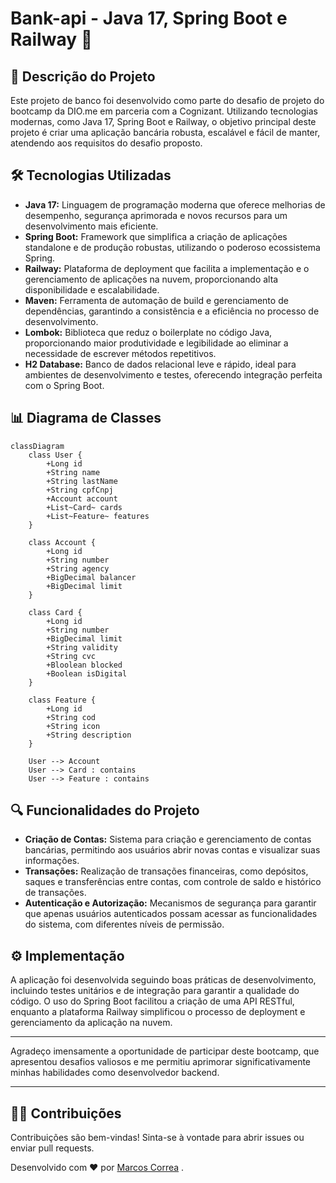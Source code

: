 # Bank-api - Java 17, Spring Boot e Railway 🚀

## 📄 Descrição do Projeto
Este projeto de banco foi desenvolvido como parte do desafio de projeto do bootcamp da DIO.me em parceria com a Cognizant. Utilizando tecnologias modernas, como Java 17, Spring Boot e Railway, o objetivo principal deste projeto é criar uma aplicação bancária robusta, escalável e fácil de manter, atendendo aos requisitos do desafio proposto.


## 🛠️ Tecnologias Utilizadas
- **Java 17:** Linguagem de programação moderna que oferece melhorias de desempenho, segurança aprimorada e novos recursos para um desenvolvimento mais eficiente.
- **Spring Boot:** Framework que simplifica a criação de aplicações standalone e de produção robustas, utilizando o poderoso ecossistema Spring.
- **Railway:** Plataforma de deployment que facilita a implementação e o gerenciamento de aplicações na nuvem, proporcionando alta disponibilidade e escalabilidade.
- **Maven:** Ferramenta de automação de build e gerenciamento de dependências, garantindo a consistência e a eficiência no processo de desenvolvimento.
- **Lombok:** Biblioteca que reduz o boilerplate no código Java, proporcionando maior produtividade e legibilidade ao eliminar a necessidade de escrever métodos repetitivos.
- **H2 Database:** Banco de dados relacional leve e rápido, ideal para ambientes de desenvolvimento e testes, oferecendo integração perfeita com o Spring Boot.


## 📊 Diagrama de Classes

```mermaid
classDiagram
    class User {
        +Long id
        +String name
        +String lastName
        +String cpfCnpj
        +Account account
        +List~Card~ cards
        +List~Feature~ features
    }

    class Account {
        +Long id
        +String number
        +String agency
        +BigDecimal balancer
        +BigDecimal limit
    }

    class Card {
        +Long id
        +String number
        +BigDecimal limit
        +String validity
        +String cvc
        +Bloolean blocked
        +Boolean isDigital
    }

    class Feature {
        +Long id
        +String cod
        +String icon
        +String description
    }

    User --> Account
    User --> Card : contains
    User --> Feature : contains
```

## 🔍 Funcionalidades do Projeto 
- **Criação de Contas:** Sistema para criação e gerenciamento de contas bancárias, permitindo aos usuários abrir novas contas e visualizar suas informações.
- **Transações:** Realização de transações financeiras, como depósitos, saques e transferências entre contas, com controle de saldo e histórico de transações.
- **Autenticação e Autorização:** Mecanismos de segurança para garantir que apenas usuários autenticados possam acessar as funcionalidades do sistema, com diferentes níveis de permissão.


## ⚙️ Implementação 
A aplicação foi desenvolvida seguindo boas práticas de desenvolvimento, incluindo testes unitários e de integração para garantir a qualidade do código. O uso do Spring Boot facilitou a criação de uma API RESTful, enquanto a plataforma Railway simplificou o processo de deployment e gerenciamento da aplicação na nuvem.


---

Agradeço imensamente a oportunidade de participar deste bootcamp, que apresentou desafios valiosos e me permitiu aprimorar significativamente minhas habilidades como desenvolvedor backend.

---

## 🧑‍💻 Contribuições
Contribuições são bem-vindas! Sinta-se à vontade para abrir issues ou enviar pull requests.


Desenvolvido com ❤️ por [Marcos Correa](https://github.com/correamarcos) .


